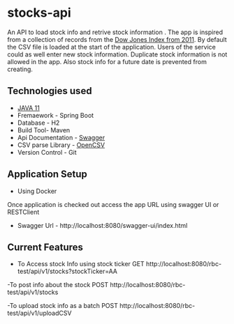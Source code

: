 # stocks-api

An API to load stock info and retrive stock information . The app is inspired from a collection of records from the [Dow Jones Index from 2011](http://archive.ics.uci.edu/ml/datasets/Dow+Jones+Index#). By default the CSV file is loaded at the start of the application. Users of the service could as well enter new stock information. Duplicate stock information is not allowed in the app. Also stock info for a future date is prevented from creating.


## Technologies used 

 - [JAVA 11](https://www.oracle.com/java/technologies/downloads/#java11)
 - Fremaework - Spring Boot
 - Database - H2
 - Build Tool- Maven
 - Api Documentation - [Swagger](https://swagger.io/)
 - CSV parse Library - [OpenCSV](http://opencsv.sourceforge.net/)
 - Version Control - Git


## Application Setup

- Using Docker
  
  
Once application is checked out access the app URL using swagger UI or RESTClient
- Swagger Url - http://localhost:8080/swagger-ui/index.html

## Current Features

- To Access stock Info using stock ticker
 GET http://localhost:8080/rbc-test/api/v1/stocks?stockTicker=AA
 
 
 -To post info about the stock 
 POST http://localhost:8080/rbc-test/api/v1/stocks
 
 
 -To upload stock info as a batch 
 POST http://localhost:8080/rbc-test/api/v1/uploadCSV

